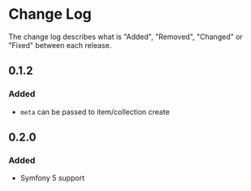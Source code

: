 # Change Log

The change log describes what is "Added", "Removed", "Changed" or "Fixed" between each release. 

## 0.1.2

### Added

- `meta` can be passed to item/collection create
## 0.2.0

### Added

- Symfony 5 support
